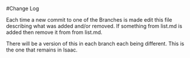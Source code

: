 #Change Log

Each time a new commit to one of the Branches is made edit this file describing what was added and/or removed.
If something from list.md is added then remove it from from list.md.

There will be a version of this in each branch each being different. This is the one that remains in Isaac.
